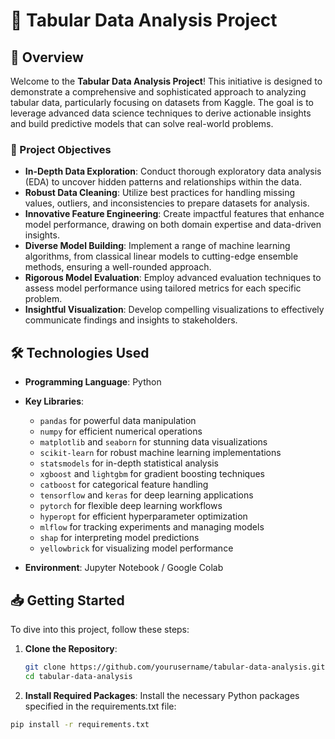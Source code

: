 # 🌟 Tabular Data Analysis Project

## 🚀 Overview

Welcome to the **Tabular Data Analysis Project**! This initiative is designed to demonstrate a comprehensive and sophisticated approach to analyzing tabular data, particularly focusing on datasets from Kaggle. The goal is to leverage advanced data science techniques to derive actionable insights and build predictive models that can solve real-world problems.

### 🎯 Project Objectives

- **In-Depth Data Exploration**: Conduct thorough exploratory data analysis (EDA) to uncover hidden patterns and relationships within the data.
- **Robust Data Cleaning**: Utilize best practices for handling missing values, outliers, and inconsistencies to prepare datasets for analysis.
- **Innovative Feature Engineering**: Create impactful features that enhance model performance, drawing on both domain expertise and data-driven insights.
- **Diverse Model Building**: Implement a range of machine learning algorithms, from classical linear models to cutting-edge ensemble methods, ensuring a well-rounded approach.
- **Rigorous Model Evaluation**: Employ advanced evaluation techniques to assess model performance using tailored metrics for each specific problem.
- **Insightful Visualization**: Develop compelling visualizations to effectively communicate findings and insights to stakeholders.

## 🛠️ Technologies Used

- **Programming Language**: Python
- **Key Libraries**:
  - `pandas` for powerful data manipulation
  - `numpy` for efficient numerical operations
  - `matplotlib` and `seaborn` for stunning data visualizations
  - `scikit-learn` for robust machine learning implementations
  - `statsmodels` for in-depth statistical analysis
  - `xgboost` and `lightgbm` for gradient boosting techniques
  - `catboost` for categorical feature handling
  - `tensorflow` and `keras` for deep learning applications
  - `pytorch` for flexible deep learning workflows
  - `hyperopt` for efficient hyperparameter optimization
  - `mlflow` for tracking experiments and managing models
  - `shap` for interpreting model predictions
  - `yellowbrick` for visualizing model performance

- **Environment**: Jupyter Notebook / Google Colab

## 📥 Getting Started

To dive into this project, follow these steps:

1. **Clone the Repository**:
   ```bash
   git clone https://github.com/yourusername/tabular-data-analysis.git
   cd tabular-data-analysis

2. **Install Required Packages**:
  Install the necessary Python packages specified in the requirements.txt file:
  ```bash
  pip install -r requirements.txt




